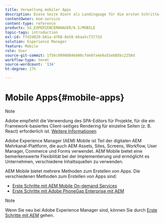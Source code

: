 ```yaml
---
title: Verwaltung mobiler Apps
description: Diese Seite dient als Landingpage für die ersten Schritte zum Erstellen, Entwickeln und Verwalten von Apps.
contentOwner: msm-service
content-type: reference
products: SG_EXPERIENCEMANAGER/6.5/MOBILE
topic-tags: introduction
exl-id: ffd2d029-b81a-4768-8e58-66aa5cf3772d
solution: Experience Manager
feature: Mobile
role: User
source-git-commit: 1f56c99980846400cfde8fa4e9a55e885bc2258d
workflow-type: tm+mt
source-wordcount: '134'
ht-degree: 17%

---
```


# Mobile Apps{#mobile-apps}

>[!NOTE]
>
>Adobe empfiehlt die Verwendung des SPA-Editors für Projekte, für die ein Framework-basiertes Client-seitiges Rendering für einzelne Seiten (z. B. React) erforderlich ist. [Weitere Informationen](/help/sites-developing/spa-overview.md)

Adobe Experience Manager (AEM) Mobile ist Teil der digitalen AEM Mehrkanal-Plattform, die auch AEM Assets, Sites, Screens, Workflow, User Manager, Commerce und Forms verwendet. AEM Mobile bietet eine bemerkenswerte Flexibilität bei der Implementierung und ermöglicht es Unternehmen, verschiedene Inhaltsquellen zu verwenden.

AEM Mobile bietet mehrere Methoden zum Erstellen von Apps. Die verschiedenen Methoden zum Erstellen von Apps sind:

* [Erste Schritte mit AEM Mobile On-demand Services](/help/mobile/aem-mobile-on-demand.md)
* [Erste Schritte mit Adobe PhoneGap Enterprise mit AEM](/help/mobile/developing-in-phonegap.md)

>[!NOTE]
>
>Wenn Sie neu bei Adobe Experience Manager sind, können Sie durch [Erste Schritte mit AEM](/help/sites-deploying/deploy.md) gehen.
